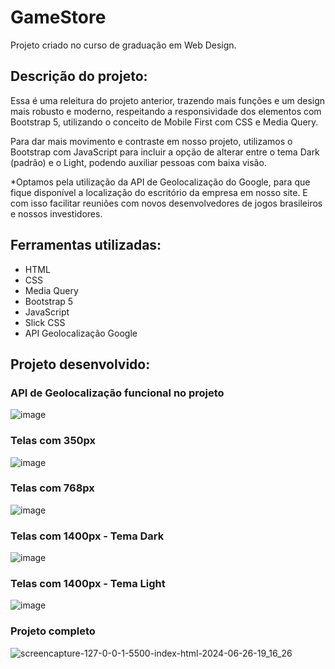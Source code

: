 # GameStore
Projeto criado no curso de graduação em Web Design.

<h2>Descrição do projeto: </h2>
Essa é uma releitura do projeto anterior, trazendo mais funções e um design mais robusto e moderno, respeitando a responsividade dos elementos com Bootstrap 5, utilizando o conceito de Mobile First com CSS e Media Query. 

Para dar mais movimento e contraste em nosso projeto, utilizamos o Bootstrap com JavaScript para incluir a opção de alterar entre o tema Dark (padrão) e o Light, podendo auxiliar pessoas com baixa visão. 

*Optamos pela utilização da API de Geolocalização do Google, para que fique disponível a localização do escritório da empresa em nosso site. E com isso facilitar reuniões com novos desenvolvedores de jogos brasileiros e nossos investidores. 

## Ferramentas utilizadas:

* HTML
* CSS
* Media Query 
* Bootstrap 5
* JavaScript  
* Slick CSS
* API Geolocalização Google

<h2> Projeto desenvolvido: </h2>

<h3>API de Geolocalização funcional no projeto </h3>

![image](https://github.com/cahetterich/GameStore/assets/148469247/57b62b0f-927d-4091-9080-181d61dfa36d)

<h3>Telas com 350px </h3>

![image](https://github.com/cahetterich/GameStore/assets/148469247/8f095012-46ee-4a99-9434-19e64e513db3)

<h3>Telas com 768px </h3>

![image](https://github.com/cahetterich/GameStore/assets/148469247/508c1e08-0cb7-4583-bc27-a47a3b933e5b)

<h3>Telas com 1400px - Tema Dark</h3>

![image](https://github.com/cahetterich/GameStore/assets/148469247/b497ba9a-ea72-405a-aff4-ba41a9dc865f)

<h3>Telas com 1400px - Tema Light</h3>

![image](https://github.com/cahetterich/GameStore/assets/148469247/69d36a07-3b64-4fe8-a031-24169cff80d6)

<h3>Projeto completo</h3>

![screencapture-127-0-0-1-5500-index-html-2024-06-26-19_16_26](https://github.com/cahetterich/GameStore/assets/148469247/a5d64eb7-8b44-45c3-84d7-86309e3d7c21)
